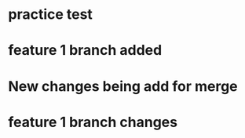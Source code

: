 # practice test
# feature 1 branch added
# New changes being add for merge
# feature 1 branch changes